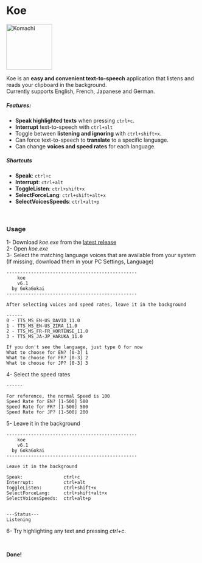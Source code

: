 # Koe
   
<img src="/Source/komachi.ico" alt="Komachi" width="120"/>

<br>

Koe is an **easy and convenient text-to-speech** application that listens and reads your clipboard in the background.     
Currently supports English, French, Japanese and German.  
  
##### Features:
- **Speak highlighted texts** when pressing `ctrl+c`.   
- **Interrupt** text-to-speech with `ctrl+alt`   
- Toggle between **listening and ignoring** with `ctrl+shift+x`.   
- Can force text-to-speech to **translate** to a specific language.       
- Can change **voices and speed rates** for each language.   
   
##### Shortcuts

- **Speak**: `ctrl+c`
- **Interrupt**: `ctrl+alt`
- **ToggleListen**: `ctrl+shift+x`
- **SelectForceLang**: `ctrl+shift+alt+x`
- **SelectVoicesSpeeds**: `ctrl+alt+p`


<br>

### Usage 
1- Download *koe.exe* from the <a href="https://github.com/GokaGokai/koe/releases">latest release</a>  
2- Open *koe.exe*  
3- Select the matching language voices that are available from your system  
(If missing, download them in your PC Settings, Language)
```
------------------------------------------------
    koe
    v6.1
  by GokaGokai
------------------------------------------------

After selecting voices and speed rates, leave it in the background

------
0 - TTS_MS_EN-US_DAVID_11.0
1 - TTS_MS_EN-US_ZIRA_11.0
2 - TTS_MS_FR-FR_HORTENSE_11.0
3 - TTS_MS_JA-JP_HARUKA_11.0

If you don't see the language, just type 0 for now
What to choose for EN? [0-3] 1
What to choose for FR? [0-3] 2
What to choose for JP? [0-3] 3
```
4- Select the speed rates  
```
------

For reference, the normal Speed is 100
Speed Rate for EN? [1-500] 500
Speed Rate for FR? [1-500] 500
Speed Rate for JP? [1-500] 200
```
5- Leave it in the background  
```
------------------------------------------------
    koe
    v6.1
  by GokaGokai
------------------------------------------------

Leave it in the background

Speak:               ctrl+c
Interrupt:           ctrl+alt
ToggleListen:        ctrl+shift+x
SelectForceLang:     ctrl+shift+alt+x
SelectVoicesSpeeds:  ctrl+alt+p


---Status---
Listening   
```

6- Try highlighting any text and pressing *ctrl+c*.  

<br>   

**Done!**  
  

